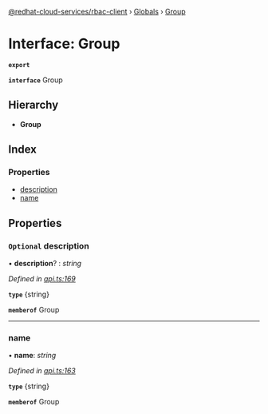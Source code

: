 [@redhat-cloud-services/rbac-client](../README.md) › [Globals](../globals.md) › [Group](group.md)

# Interface: Group

**`export`** 

**`interface`** Group

## Hierarchy

* **Group**

## Index

### Properties

* [description](group.md#optional-description)
* [name](group.md#name)

## Properties

### `Optional` description

• **description**? : *string*

*Defined in [api.ts:169](https://github.com/RedHatInsights/javascript-clients/blob/master/packages/rbac/api.ts#L169)*

**`type`** {string}

**`memberof`** Group

___

###  name

• **name**: *string*

*Defined in [api.ts:163](https://github.com/RedHatInsights/javascript-clients/blob/master/packages/rbac/api.ts#L163)*

**`type`** {string}

**`memberof`** Group
